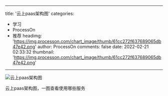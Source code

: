 
---
title: '云上paas架构图'
categories: 
 - 学习
 - ProcessOn
 - 推荐
headimg: 'https://img.processon.com/chart_image/thumb/61cc272f637689065db47e42.png'
author: ProcessOn
comments: false
date: 2022-02-21 02:33:32
thumbnail: 'https://img.processon.com/chart_image/thumb/61cc272f637689065db47e42.png'
---

<div>   
<img class="thumb" alt="云上paas架构图" src="https://img.processon.com/chart_image/thumb/61cc272f637689065db47e42.png" referrerpolicy="no-referrer">
<p>云上paas架构图，一图查看使用哪些服务</p>  
</div>
            